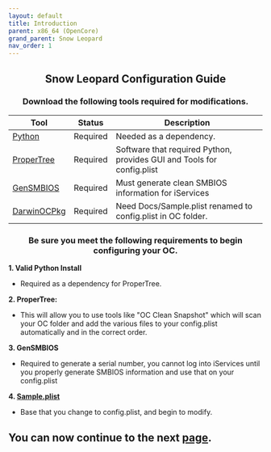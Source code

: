 ```yaml
---
layout: default
title: Introduction
parent: x86_64 (OpenCore)
grand_parent: Snow Leopard
nav_order: 1
---
```


<h2 align="center">Snow Leopard Configuration Guide</h2>
<h3 align="center">Download the following tools required for modifications.</h3>

| Tool  | Status | Description | 
| ----- | ----- | ----- |
| [Python](https://www.python.org/downloads/) | Required | Needed as a dependency. |
| [ProperTree](https://github.com/corpnewt/ProperTree) | Required | Software that required Python, provides GUI and Tools for config.plist |
| [GenSMBIOS](https://github.com/corpnewt/GenSMBIOS) | Required | Must generate clean SMBIOS information for iServices |
| [DarwinOCPkg](https://github.com/royalgraphx/DarwinOCPkg/blob/main/Docs/Sample.plist) | Required | Need Docs/Sample.plist renamed to config.plist in OC folder. |

<h3 align="center">Be sure you meet the following requirements to begin configuring your OC.</h3>

**1. Valid Python Install**
- Required as a dependency for ProperTree.

**2. ProperTree:**
- This will allow you to use tools like "OC Clean Snapshot" which will scan your OC folder and add the various files to your config.plist automatically and in the correct order.

**3. GenSMBIOS**
- Required to generate a serial number, you cannot log into iServices until you properly generate SMBIOS information and use that on your config.plist

**4. [Sample.plist](https://github.com/royalgraphx/DarwinOCPkg/blob/main/Docs/Sample.plist)**
- Base that you change to config.plist, and begin to modify.

## You can now continue to the next <a href="../01-ACPI">page</a>.
